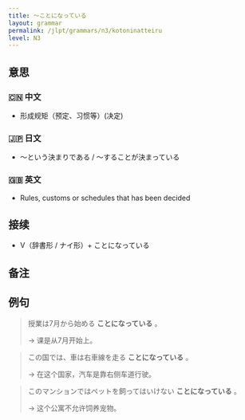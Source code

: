 ```yaml
---
title: 〜ことになっている
layout: grammar
permalink: /jlpt/grammars/n3/kotoninatteiru
level: N3
---
```


## 意思

### 🇨🇳 中文

- 形成规矩（预定、习惯等）(决定)

### 🇯🇵 日文

- ～という決まりである / 〜することが決まっている

### 🇬🇧 英文

- Rules, customs or schedules that has been decided

## 接续

- V（辞書形 / ナイ形）+ ことになっている

## 备注


## 例句

> 授業は7月から始める **ことになっている** 。
>
> → 课是从7月开始上。

> この国では、車は右車線を走る **ことになっている** 。
>
> → 在这个国家，汽车是靠右侧车道行驶。

> このマンションではペットを飼ってはいけない **ことになっている** 。
>
> → 这个公寓不允许饲养宠物。

